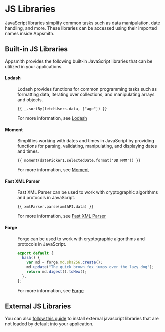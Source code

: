 # JS Libraries

JavaScript libraries simplify common tasks such as data manipulation, date handling, and more. These libraries can be accessed using their imported names inside Appsmith.

## Built-in JS Libraries

Appsmith provides the following built-in JavaScript libraries that can be utilized in your applications.

#### Lodash

<dd>
Lodash provides functions for common programming tasks such as formatting data, iterating over collections, and manipulating arrays and objects.

```
{{ _.sortBy(fetchUsers.data, ["age"]) }}
```
For more information, see [Lodash](https://lodash.com/docs/4.17.15)
</dd>

#### Moment

<dd>
Simplifies working with dates and times in JavaScript by providing functions for parsing, validating, manipulating, and displaying dates and times.

```
{{ moment(datePicker1.selectedDate.format('DD MMM')) }}
```
For more information, see [Moment](https://momentjs.com/docs/)
</dd>

#### Fast XML Parser

<dd>
Fast XML Parser can be used to work with cryptographic algorithms and protocols in JavaScript.

```
{{ xmlParser.parse(xmlAPI.data) }}
```
For more information, see [Fast XML Parser](https://github.com/NaturalIntelligence/fast-xml-parser#readme)
</dd>

#### Forge
<dd>
Forge can be used to work with cryptographic algorithms and protocols in JavaScript.

```javascript
export default {
  hash() {
    var md = forge.md.sha256.create();
    md.update("The quick brown fox jumps over the lazy dog");
    return md.digest().toHex();
  },
};
```
For more information, see [Forge](https://github.com/digitalbazaar/forge)
</dd>

## External JS Libraries

You can also [follow this guide](/core-concepts/writing-code/ext-libraries) to install external javascript libraries that are not loaded by default into your application.
